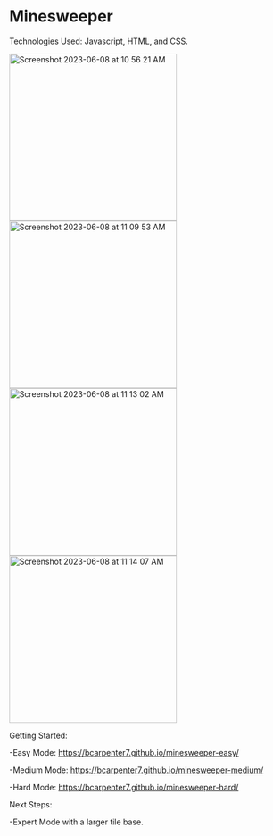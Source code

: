 # Minesweeper

Technologies Used: Javascript, HTML, and CSS.



<img width="300" alt="Screenshot 2023-06-08 at 10 56 21 AM" src="https://github.com/bcarpenter7/minesweeper-easy/assets/126187218/4eccd5d1-e33c-439a-a2fb-35632e41a077">
<img width="300" alt="Screenshot 2023-06-08 at 11 09 53 AM" src="https://github.com/bcarpenter7/minesweeper-easy/assets/126187218/f03d75b9-e938-4647-9fa1-0223ef8be6c1">
<img width="300" alt="Screenshot 2023-06-08 at 11 13 02 AM" src="https://github.com/bcarpenter7/minesweeper-easy/assets/126187218/0bbd9a43-a4cc-4b89-b3e3-e6378321e0cb">
<img width="300" alt="Screenshot 2023-06-08 at 11 14 07 AM" src="https://github.com/bcarpenter7/minesweeper-easy/assets/126187218/46527dad-b393-476f-8e24-6cb73a1c6657">


Getting Started: 

-Easy Mode: https://bcarpenter7.github.io/minesweeper-easy/ 
  
-Medium Mode: https://bcarpenter7.github.io/minesweeper-medium/
  
-Hard Mode: https://bcarpenter7.github.io/minesweeper-hard/

Next Steps: 

-Expert Mode with a larger tile base.
